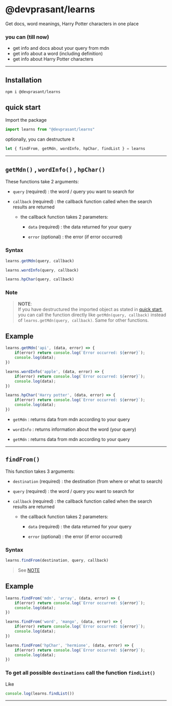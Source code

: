 # @devprasant/learns

Get docs, word meanings, Harry Potter characters in one place

### you can (till now)
- get info and docs about your query from mdn
- get info about a word (including definition)
- get info about Harry Potter characters 
---
## Installation
```
npm i @devprasant/learns
```
## quick start

Import the package
```js
import learns from "@devprasant/learns"
```
optionally, you can destructure it
```js
let { findFrom, getMdn, wordInfo, hpChar, findList } = learns
```
---
## `getMdn()` ,  `wordInfo()` , `hpChar()`

These functions take 2 arguments:
-  `query` (required) : the word / query you want to search for

- `callback` (required) : the callback function called when the search results are returned
   - the callback function takes 2 parameters: 
     - `data` (required) : the data returned for your query

     - `error` (optional) : the error (if error occurred)

### Syntax

```js
learns.getMdn(query, callback)

learns.wordInfo(query, callback)

learns.hpChar(query, callback)
```
### Note
>  **NOTE**: \
  If  you have  destructured  the imported object as stated in [quick start](#quick-start), you can call the function directly like `getMdn(query, callback)` instead of  `learns.getMdn(query, callback)`. Same for other functions.

## Example

```js
learns.getMdn('api', (data, error) => {
    if(error) return console.log(`Error occurred: ${error}`);
    console.log(data);
})

learns.wordInfo('apple', (data, error) => {
    if(error) return console.log(`Error occurred: ${error}`);
    console.log(data);
})

learns.hpChar('Harry potter', (data, error) => {
    if(error) return console.log(`Error occurred: ${error}`);
    console.log(data);
})
```

- `getMdn` : returns data from mdn according to your query

- `wordInfo` : returns information about the word (your query)

- `getMdn` : returns data from mdn according to your query
---

## `findFrom()`

This function takes 3 arguments:
- `destination` (required) : the destination (from where or what to search)

-  `query` (required) : the word / query you want to search for

- `callback` (required) : the callback function called when the search results are returned
   - the callback function takes 2 parameters: 
     - `data` (required) : the data returned for your query

     - `error` (optional) : the error (if error occurred)

### Syntax

```js
learns.findFrom(destination, query, callback)
```

> See [NOTE](#note)

## Example

```js
learns.findFrom('mdn', 'array', (data, error) => {
    if(error) return console.log(`Error occurred: ${error}`);
    console.log(data);
})

learns.findFrom('word', 'mango', (data, error) => {
    if(error) return console.log(`Error occurred: ${error}`);
    console.log(data);
})

learns.findFrom('hpChar', 'hermione', (data, error) => {
    if(error) return console.log(`Error occurred: ${error}`);
    console.log(data);
})
```

### To get all possible `destinations` call the function `findList()`

Like
```js
console.log(learns.findList())
```
---